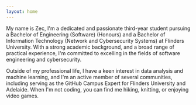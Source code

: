 ```yaml
---
layout: home
---
```

<!-- Content Shown Above Blog Posts -->
My name is Zec, I'm a dedicated and passionate third-year student pursuing a Bachelor of Engineering (Software) (Honours) and a Bachelor of Information Technology (Network and Cybersecurity Systems) at Flinders University. With a strong academic background, and a broad range of practical experience, I'm committed to excelling in the fields of software engineering and cybersecurity.

Outside of my professional life, I have a keen interest in data analysis and machine learning, and I'm an active member of several communities, including serving as the GitHub Campus Expert for Flinders University and Adelaide. When I'm not coding, you can find me hiking, knitting, or enjoying video games.